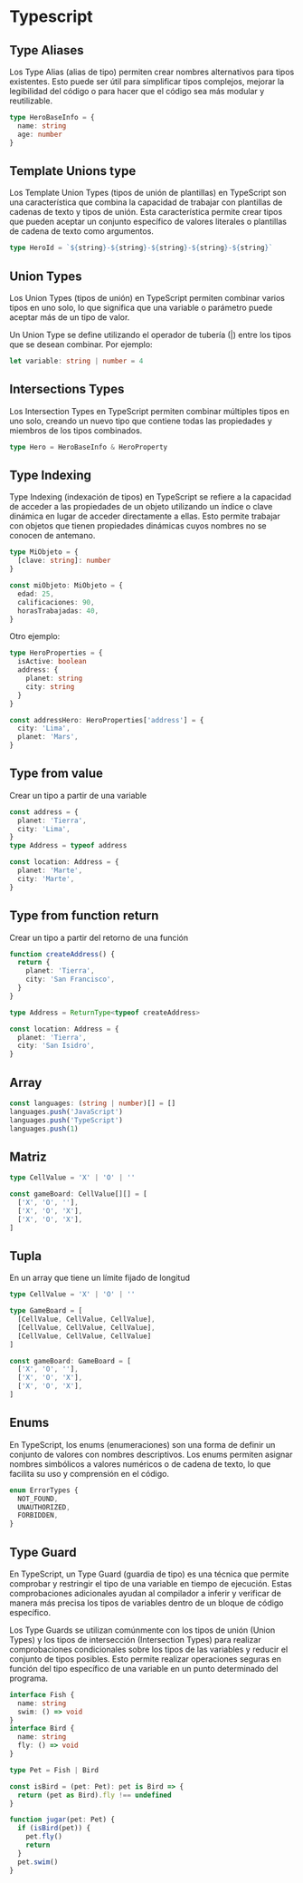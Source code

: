 # Typescript

## Type Aliases

Los Type Alias (alias de tipo) permiten crear nombres alternativos para tipos existentes. Esto puede ser útil para simplificar tipos complejos, mejorar la legibilidad del código o para hacer que el código sea más modular y reutilizable.

```ts
type HeroBaseInfo = {
  name: string
  age: number
}
```

## Template Unions type

Los Template Union Types (tipos de unión de plantillas) en TypeScript son una característica que combina la capacidad de trabajar con plantillas de cadenas de texto y tipos de unión. Esta característica permite crear tipos que pueden aceptar un conjunto específico de valores literales o plantillas de cadena de texto como argumentos.

```ts
type HeroId = `${string}-${string}-${string}-${string}-${string}`
```

## Union Types

Los Union Types (tipos de unión) en TypeScript permiten combinar varios tipos en uno solo, lo que significa que una variable o parámetro puede aceptar más de un tipo de valor.

Un Union Type se define utilizando el operador de tubería (|) entre los tipos que se desean combinar. Por ejemplo:

```ts
let variable: string | number = 4
```

## Intersections Types

Los Intersection Types en TypeScript permiten combinar múltiples tipos en uno solo, creando un nuevo tipo que contiene todas las propiedades y miembros de los tipos combinados.

```ts
type Hero = HeroBaseInfo & HeroProperty
```

## Type Indexing

Type Indexing (indexación de tipos) en TypeScript se refiere a la capacidad de acceder a las propiedades de un objeto utilizando un índice o clave dinámica en lugar de acceder directamente a ellas. Esto permite trabajar con objetos que tienen propiedades dinámicas cuyos nombres no se conocen de antemano.

```ts
type MiObjeto = {
  [clave: string]: number
}

const miObjeto: MiObjeto = {
  edad: 25,
  calificaciones: 90,
  horasTrabajadas: 40,
}
```

Otro ejemplo:

```ts
type HeroProperties = {
  isActive: boolean
  address: {
    planet: string
    city: string
  }
}

const addressHero: HeroProperties['address'] = {
  city: 'Lima',
  planet: 'Mars',
}
```

## Type from value

Crear un tipo a partir de una variable

```ts
const address = {
  planet: 'Tierra',
  city: 'Lima',
}
type Address = typeof address

const location: Address = {
  planet: 'Marte',
  city: 'Marte',
}
```

## Type from function return

Crear un tipo a partir del retorno de una función

```ts
function createAddress() {
  return {
    planet: 'Tierra',
    city: 'San Francisco',
  }
}

type Address = ReturnType<typeof createAddress>

const location: Address = {
  planet: 'Tierra',
  city: 'San Isidro',
}
```

## Array

```ts
const languages: (string | number)[] = []
languages.push('JavaScript')
languages.push('TypeScript')
languages.push(1)
```

## Matriz

```ts
type CellValue = 'X' | 'O' | ''

const gameBoard: CellValue[][] = [
  ['X', 'O', ''],
  ['X', 'O', 'X'],
  ['X', 'O', 'X'],
]
```

## Tupla

En un array que tiene un límite fijado de longitud

```ts
type CellValue = 'X' | 'O' | ''

type GameBoard = [
  [CellValue, CellValue, CellValue],
  [CellValue, CellValue, CellValue],
  [CellValue, CellValue, CellValue]
]

const gameBoard: GameBoard = [
  ['X', 'O', ''],
  ['X', 'O', 'X'],
  ['X', 'O', 'X'],
]
```

## Enums

En TypeScript, los enums (enumeraciones) son una forma de definir un conjunto de valores con nombres descriptivos. Los enums permiten asignar nombres simbólicos a valores numéricos o de cadena de texto, lo que facilita su uso y comprensión en el código.

```ts
enum ErrorTypes {
  NOT_FOUND,
  UNAUTHORIZED,
  FORBIDDEN,
}
```

## Type Guard

En TypeScript, un Type Guard (guardia de tipo) es una técnica que permite comprobar y restringir el tipo de una variable en tiempo de ejecución. Estas comprobaciones adicionales ayudan al compilador a inferir y verificar de manera más precisa los tipos de variables dentro de un bloque de código específico.

Los Type Guards se utilizan comúnmente con los tipos de unión (Union Types) y los tipos de intersección (Intersection Types) para realizar comprobaciones condicionales sobre los tipos de las variables y reducir el conjunto de tipos posibles. Esto permite realizar operaciones seguras en función del tipo específico de una variable en un punto determinado del programa.

```ts
interface Fish {
  name: string
  swim: () => void
}
interface Bird {
  name: string
  fly: () => void
}

type Pet = Fish | Bird

const isBird = (pet: Pet): pet is Bird => {
  return (pet as Bird).fly !== undefined
}

function jugar(pet: Pet) {
  if (isBird(pet)) {
    pet.fly()
    return
  }
  pet.swim()
}
```
